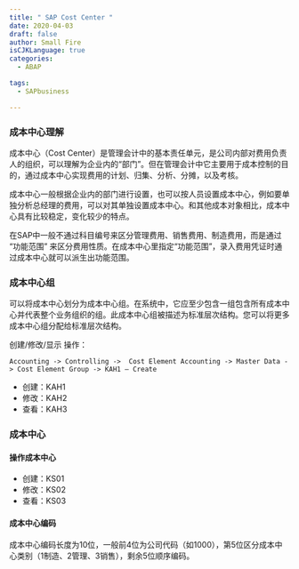 ```yaml
---
title: " SAP Cost Center "
date: 2020-04-03
draft: false
author: Small Fire
isCJKLanguage: true
categories: 
  - ABAP

tags: 
  - SAPbusiness

---
```


### 成本中心理解

成本中心（Cost Center）是管理会计中的基本责任单元，是公司内部对费用负责人的组织，可以理解为企业内的“部门”。但在管理会计中它主要用于成本控制的目的，通过成本中心实现费用的计划、归集、分析、分摊，以及考核。

成本中心一般根据企业内的部门进行设置，也可以按人员设置成本中心，例如要单独分析总经理的费用，可以对其单独设置成本中心。和其他成本对象相比，成本中心具有比较稳定，变化较少的特点。

在SAP中一般不通过科目编号来区分管理费用、销售费用、制造费用，而是通过 “功能范围” 来区分费用性质。在成本中心里指定“功能范围”，录入费用凭证时通过成本中心就可以派生出功能范围。

### 成本中心组

可以将成本中心划分为成本中心组。在系统中，它应至少包含一组包含所有成本中心并代表整个业务组织的组。此成本中心组被描述为标准层次结构。您可以将更多成本中心组分配给标准层次结构。

创建/修改/显示 操作：

`Accounting -> Controlling ->  Cost Element Accounting -> Master Data -> Cost Element Group -> KAH1 – Create`

- 创建：KAH1
- 修改：KAH2
- 查看：KAH3

### 成本中心

#### 操作成本中心

- 创建：KS01
- 修改：KS02
- 查看：KS03

#### 成本中心编码

成本中心编码长度为10位，一般前4位为公司代码（如1000），第5位区分成本中心类别（1制造、2管理、3销售），剩余5位顺序编码。

